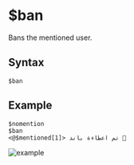# $ban
Bans the mentioned user.

## Syntax
```
$ban
```

## Example
```
$nomention
$ban
<@$mentioned[1]> تم اعطاءة باند 
```
![example](https://user-images.githubusercontent.com/69215413/119858159-32da8480-bee2-11eb-922d-0fb05a5aa7c9.png)
